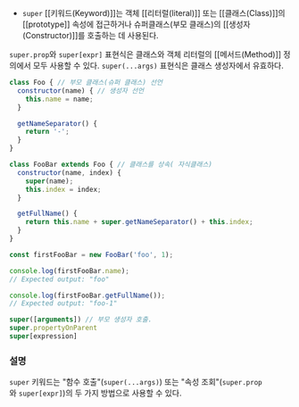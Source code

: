 - `super` [[키워드(Keyword)]]는 객체 [[리터럴(literal)]] 또는 [[클래스(Class)]]의 [[prototype]] 속성에 접근하거나 슈퍼클래스(부모 클래스)의 [[생성자(Constructor)]]를 호출하는 데 사용된다.

`super.prop`와 `super[expr]` 표현식은 클래스와 객체 리터럴의 [[메서드(Method)]] 정의에서 모두 사용할 수 있다. `super(...args)` 표현식은 클래스 생성자에서 유효하다.


```js
class Foo { // 부모 클래스(슈퍼 클래스) 선언
  constructor(name) { // 생성자 선언
    this.name = name;
  }

  getNameSeparator() {
    return '-';
  }
}

class FooBar extends Foo { // 클래스를 상속( 자식클래스)
  constructor(name, index) {
    super(name);
    this.index = index;
  }

  getFullName() {
    return this.name + super.getNameSeparator() + this.index;
  }
}

const firstFooBar = new FooBar('foo', 1);

console.log(firstFooBar.name);
// Expected output: "foo"

console.log(firstFooBar.getFullName());
// Expected output: "foo-1"
```

```js
super([arguments]) // 부모 생성자 호출.
super.propertyOnParent
super[expression]
```

### 설명

`super` 키워드는 "함수 호출"(`super(...args)`) 또는 "속성 조회"(`super.prop`와 `super[expr]`)의 두 가지 방법으로 사용할 수 있다.